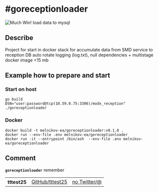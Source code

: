 # #goreceptionloader
![Much Win!](https://golang.org/lib/godoc/images/home-gopher.png)
load data to mysql

## Describe
 Project for start in docker stack for accumulate data from SMD service to reception DB 
auto rotate logging (log.txt), null dependencies + multistage docker image <15 mb



## Example how to prepare and start 

### Start on host
```command
go build
DSN="user:password@tcp(10.59.0.75:3306)/modx_reception" ./goreceptionloader
```

### Docker

```command
docker build -t melnikov-ea/goreceptionloader:v0.1.0 .
docker run --env-file .env melnikov-ea/goreceptionloader
docker run -it --entrypoint /bin/ash  --env-file .env melnikov-ea/goreceptionloader 
```


## Comment


<b><code>goreceptionloader</code></b> remember

<table>
    <tbody>
        <tr>
            <th align="left">tttest25</th>
            <td><a href="https://github.com/tttest25">GitHub/tttest25</a></td>
            <td><a href="">no Twitter/@</a></td>
        </tr>
    </tbody>
</table>